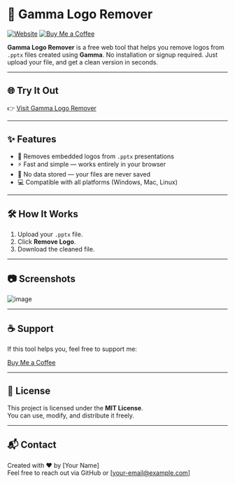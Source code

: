 # 🧽 Gamma Logo Remover

[![Website](https://img.shields.io/badge/Visit-Website-green)](https://gammalogoremover.ct.ws/)
[![Buy Me a Coffee](https://img.shields.io/badge/Buy%20Me%20a%20Coffee-Support-orange)](https://www.buymeacoffee.com/soumyadippaul)

**Gamma Logo Remover** is a free web tool that helps you remove logos from `.pptx` files created using **Gamma**. No installation or signup required. Just upload your file, and get a clean version in seconds.

---

## 🌐 Try It Out

👉 [Visit Gamma Logo Remover](https://gammalogoremover.ct.ws/)

---

## ✨ Features

- 🎯 Removes embedded logos from `.pptx` presentations
- ⚡ Fast and simple — works entirely in your browser
- 🔐 No data stored — your files are never saved
- 💻 Compatible with all platforms (Windows, Mac, Linux)

---

## 🛠️ How It Works

1. Upload your `.pptx` file.
2. Click **Remove Logo**.
3. Download the cleaned file.

---

## 📷 Screenshots

![image](https://github.com/user-attachments/assets/97e1f600-d5ad-44c1-9485-c46fcb02ef99)


---

## ☕ Support

If this tool helps you, feel free to support me:

[Buy Me a Coffee](https://www.buymeacoffee.com/yourusername)

---

## 📃 License

This project is licensed under the **MIT License**.  
You can use, modify, and distribute it freely.

---

## 📬 Contact

Created with ❤️ by [Your Name]  
Feel free to reach out via GitHub or [your-email@example.com]
